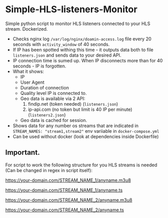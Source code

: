# Simple-HLS-listeners-Monitor

Simple python script to monitor HLS listeners connected to your HLS stream. Dockerized.

- Checks nginx log `/var/log/nginx/doamin-access.log` file every 20 seconds with `activity_window` of 40 seconds.
- If IP has been spotted withing this time - it outputs data both to file `listeners.json` and sends data to your desired API.
- IP connection time is sumed up. When IP disconnects more than for 40 seconds - IP is forgotten.
- What it shows:
  - IP
  - User Agent
  - Duration of connection
  - Quality level IP is connected to.
  - Geo data is available via 2 API:
      1. findip.net (token needed) (`listeners.json`)
      2. ip-api.com (no token but limit is 40 IP per minute) (`listeners2.json`)
  - Geo data is cached for session.
- Shows data for any number os streams that are indicated in `STREAM_NAMES: "stream1,stream2"` env variiable in `docker-compose.yml`
- Can be used without docker (look at dependencies inside Dockerfile)

## Important.
For script to work the following structure for you HLS streams is needed (Can be changed in regex in script itself):

https://your-domain.com/STREAM_NAME_1/anyname.m3u8

https://your-domain.com/STREAM_NAME_1/anyname.ts

https://your-domain.com/STREAM_NAME_2/anyname.m3u8

https://your-domain.com/STREAM_NAME_2/anyname.ts

